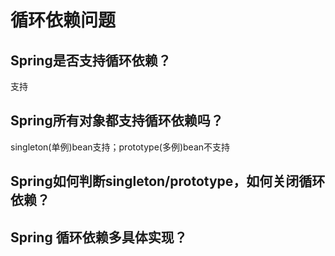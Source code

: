 # 循环依赖问题

## Spring是否支持循环依赖？

支持

## Spring所有对象都支持循环依赖吗？

singleton(单例)bean支持；prototype(多例)bean不支持

## Spring如何判断singleton/prototype，如何关闭循环依赖？

## Spring 循环依赖多具体实现？

